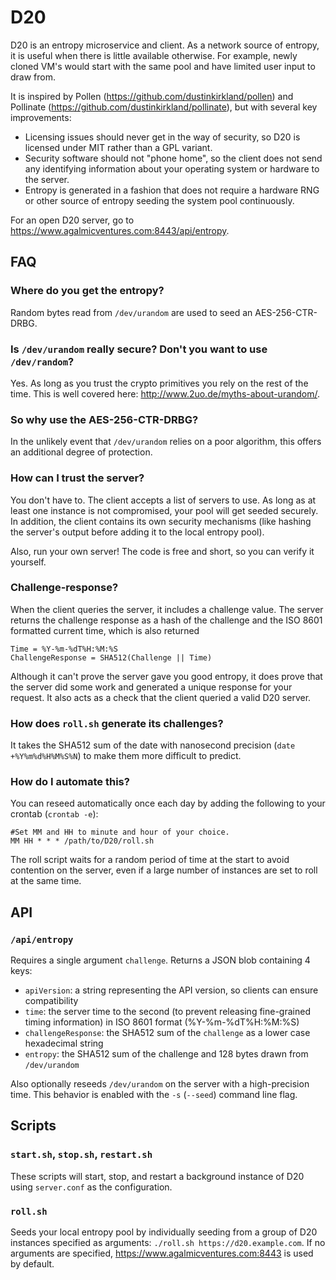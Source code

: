 # D20
D20 is an entropy microservice and client. As a network source of entropy, it is
useful when there is little available otherwise. For example, newly cloned VM's
would start with the same pool and have limited user input to draw from.

It is inspired by Pollen (https://github.com/dustinkirkland/pollen) and
Pollinate (https://github.com/dustinkirkland/pollinate), but with several key
improvements:
* Licensing issues should never get in the way of security, so D20 is licensed
under MIT rather than a GPL variant.
* Security software should not "phone home", so the client does not send any
identifying information about your operating system or hardware to the server.
* Entropy is generated in a fashion that does not require a hardware RNG or
other source of entropy seeding the system pool continuously.

For an open D20 server, go to https://www.agalmicventures.com:8443/api/entropy.

## FAQ

### Where do you get the entropy?
Random bytes read from `/dev/urandom` are used to seed an AES-256-CTR-DRBG.

### Is `/dev/urandom` really secure? Don't you want to use `/dev/random`?
Yes. As long as you trust the crypto primitives you rely on the rest of the
time. This is well covered here: http://www.2uo.de/myths-about-urandom/.

### So why use the AES-256-CTR-DRBG?
In the unlikely event that `/dev/urandom` relies on a poor algorithm, this
offers an additional degree of protection.

### How can I trust the server?
You don't have to. The client accepts a list of servers to use. As long as at
least one instance is not compromised, your pool will get seeded securely. In
addition, the client contains its own security mechanisms (like hashing the
server's output before adding it to the local entropy pool).

Also, run your own server! The code is free and short, so you can verify it
yourself.

### Challenge-response?
When the client queries the server, it includes a challenge value. The server
returns the challenge response as a hash of the challenge and the ISO 8601
formatted current time, which is also returned

	Time = %Y-%m-%dT%H:%M:%S
	ChallengeResponse = SHA512(Challenge || Time)

Although it can't prove the server gave you good entropy, it does prove that the
server did some work and generated a unique response for your request. It also
acts as a check that the client queried a valid D20 server.

### How does `roll.sh` generate its challenges?
It takes the SHA512 sum of the date with nanosecond precision
(`date +%Y%m%d%H%M%S%N`) to make them more difficult to predict.

### How do I automate this?
You can reseed automatically once each day by adding the following to your
crontab (`crontab -e`):

    #Set MM and HH to minute and hour of your choice.
    MM HH * * * /path/to/D20/roll.sh

The roll script waits for a random period of time at the start to avoid
contention on the server, even if a large number of instances are set to roll
at the same time.

## API

### `/api/entropy`
Requires a single argument `challenge`. Returns a JSON blob containing 4 keys:

* `apiVersion`: a string representing the API version, so clients can ensure compatibility
* `time`: the server time to the second (to prevent releasing fine-grained timing information) in ISO 8601 format (%Y-%m-%dT%H:%M:%S)
* `challengeResponse`: the SHA512 sum of the `challenge` as a lower case hexadecimal string
* `entropy`: the SHA512 sum of the challenge and 128 bytes drawn from `/dev/urandom`

Also optionally reseeds `/dev/urandom` on the server with a high-precision time.
This behavior is enabled with the `-s` (`--seed`) command line flag.

## Scripts

### `start.sh`, `stop.sh`, `restart.sh`
These scripts will start, stop, and restart a background instance of D20 using
`server.conf` as the configuration.

### `roll.sh`
Seeds your local entropy pool by individually seeding from a group of D20
instances specified as arguments: `./roll.sh https://d20.example.com`. If no
arguments are specified, https://www.agalmicventures.com:8443 is used by default.